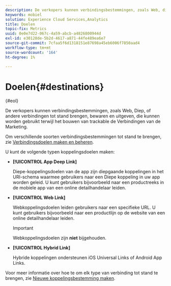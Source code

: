 ```yaml
---
description: De verkopers kunnen verbindingsbestemmingen, zoals Web, diep, of andere verbindingen tot stand brengen, bewaren en uitgeven, die kunnen worden gebruikt terwijl het bouwen van trackable de Verbindingen van de Marketing.
keywords: mobiel
solution: Experience Cloud Services,Analytics
title: Doelen
topic-fix: Metrics
uuid: 0e0e7d22-067c-4a59-abcb-a4826800944d
exl-id: e30128de-5b2d-4617-a871-44fe489ea6e7
source-git-commit: 7cfaa5f6d1318151e87698a45eb6006f7850aad4
workflow-type: tm+mt
source-wordcount: '164'
ht-degree: 1%

---
```


# Doelen{#destinations}

{#eol}

De verkopers kunnen verbindingsbestemmingen, zoals Web, Diep, of andere verbindingen tot stand brengen, bewaren en uitgeven, die kunnen worden gebruikt terwijl het bouwen van trackable de Verbindingen van de Marketing.

Om verschillende soorten verbindingsbestemmingen tot stand te brengen, zie [Verbindingsdoelen maken en beheren](/help/using/acquisition-main/c-manage-link-destinations/c-manage-link-destinations.md).

U kunt de volgende typen koppelingsdoelen maken:

* **[!UICONTROL App Deep Link]**

   Diepe-koppelingsdoelen van de app zijn diepgaande koppelingen in het URI-schema waarmee gebruikers naar een Diepe koppeling in uw app worden geleid. U kunt gebruikers bijvoorbeeld naar een productreeks in de mobiele app van een online detailhandelaar leiden.

* **[!UICONTROL Web Link]**

   Webkoppelingsdoelen leiden gebruikers naar een specifieke URL. U kunt gebruikers bijvoorbeeld naar een productlijn op de website van een online detailhandelaar leiden.

   >[!IMPORTANT]
   >
   >Webkoppelingsdoelen zijn **niet** bijgehouden.

* **[!UICONTROL Hybrid Link]**

   Hybride koppelingen ondersteunen iOS Universal Links of Android App Links.

Voor meer informatie over hoe te om elk type van verbinding tot stand te brengen, zie [Nieuwe koppelingsbestemming maken](/help/using/acquisition-main/c-manage-link-destinations/t-create-new-app-deep-link-destination.md).
